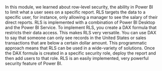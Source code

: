 In this module, we learned about row-level security, the ability in Power BI to limit what a user sees on a specific report. RLS targets the data to a specific user, for instance, only allowing a manager to see the salary of their direct reports. RLS is implemented with a combination of Power BI Desktop and the Power BI Service. To implement RLS, you create a DAX formula that restricts their data access. This makes RLS very versatile. You can use DAX to say that someone can only see records in the United States or sales transactions that are below a certain dollar amount. This programmatic approach means that RLS can be used in a wide-variety of solutions. Once the DAX formula is created in a specific security role, deploy the report and then add users to that role. RLS is an easily implemented, very powerful security feature of Power BI.
